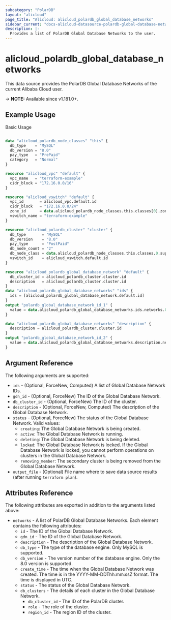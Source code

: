 ```yaml
---
subcategory: "PolarDB"
layout: "alicloud"
page_title: "Alicloud: alicloud_polardb_global_database_networks"
sidebar_current: "docs-alicloud-datasource-polardb-global-database-networks"
description: |-
  Provides a list of PolarDB Global Database Networks to the user.
---
```


# alicloud\_polardb\_global\_database\_networks

This data source provides the PolarDB Global Database Networks of the current Alibaba Cloud user.

-> **NOTE:** Available since v1.181.0+.

## Example Usage

Basic Usage

```terraform

data "alicloud_polardb_node_classes" "this" {
  db_type    = "MySQL"
  db_version = "8.0"
  pay_type   = "PrePaid"
  category   = "Normal"
}

resource "alicloud_vpc" "default" {
  vpc_name   = "terraform-example"
  cidr_block = "172.16.0.0/16"
}

resource "alicloud_vswitch" "default" {
  vpc_id       = alicloud_vpc.default.id
  cidr_block   = "172.16.0.0/24"
  zone_id      = data.alicloud_polardb_node_classes.this.classes[0].zone_id
  vswitch_name = "terraform-example"
}

resource "alicloud_polardb_cluster" "cluster" {
  db_type       = "MySQL"
  db_version    = "8.0"
  pay_type      = "PostPaid"
  db_node_count = "2"
  db_node_class = data.alicloud_polardb_node_classes.this.classes.0.supported_engines.0.available_resources.0.db_node_class
  vswitch_id    = alicloud_vswitch.default.id
}

resource "alicloud_polardb_global_database_network" "default" {
  db_cluster_id = alicloud_polardb_cluster.cluster.id
  description   = alicloud_polardb_cluster.cluster.id
}
data "alicloud_polardb_global_database_networks" "ids" {
  ids = [alicloud_polardb_global_database_network.default.id]
}
output "polardb_global_database_network_id_1" {
  value = data.alicloud_polardb_global_database_networks.ids.networks.0.id
}

data "alicloud_polardb_global_database_networks" "description" {
  description = alicloud_polardb_cluster.cluster.id
}
output "polardb_global_database_network_id_2" {
  value = data.alicloud_polardb_global_database_networks.description.networks.0.id
}
```

## Argument Reference

The following arguments are supported:

* `ids` - (Optional, ForceNew, Computed)  A list of Global Database Network IDs.
* `gdn_id` - (Optional, ForceNew)  The ID of the Global Database Network.
* `db_cluster_id` - (Optional, ForceNew) The ID of the cluster.
* `description` - (Optional, ForceNew, Computed) The description of the Global Database Network.
* `status` - (Optional, ForceNew) The status of the Global Database Network. Valid values:
	- `creating`: The Global Database Network is being created.
	- `active`: The Global Database Network is running.
	- `deleting`: The Global Database Network is being deleted.
	- `locked`: The Global Database Network is locked. If the Global Database Network is locked, you cannot perform operations on clusters in the Global Database Network.
	- `removing_member`: The secondary cluster is being removed from the Global Database Network.
* `output_file` - (Optional) File name where to save data source results (after running `terraform plan`).

## Attributes Reference

The following attributes are exported in addition to the arguments listed above:

* `networks` - A list of PolarDB Global Database Networks. Each element contains the following attributes:
	* `id` - The ID of the Global Database Network.
	* `gdn_id` - The ID of the Global Database Network.
	* `description` - The description of the Global Database Network.
	* `db_type` - The type of the database engine. Only MySQL is supported.
	* `db_version` - The version number of the database engine. Only the 8.0 version is supported.
	* `create_time` - The time when the Global Database Network was created. The time is in the YYYY-MM-DDThh:mm:ssZ format. The time is displayed in UTC.
	* `status` - The status of the Global Database Network.
	* `db_clusters` - The details of each cluster in the Global Database Network.
		* `db_cluster_id` - The ID of the PolarDB cluster.
		* `role` - The role of the cluster.
		* `region_id` - The region ID of the cluster.